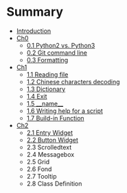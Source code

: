 # Summary

* [Introduction](README.md)
* [Ch0](ch0.md)
    * [0.1 Python2 vs. Python3](python2-vs-python3.md)
    * [0.2 Git command line](git-command-line.md)
    * [0.3 Formatting](formatting.md)
* [Ch1](ch1-project-practice.md)
    * [1.1 Reading file](reading-unicode-file.md)
    * [1.2 Chinese characters decoding](unicode-decoding.md)
    * [1.3 Dictionary](dictionary.md)
    * [1.4 Exit](exit.md)
    * [1.5 \_\_name\_\_](name.md)
    * [1.6 Writing help for a script](writing-help-for-script.md)
    * [1.7 Build-in Function](17-build-in-function.md)
* [Ch2](ch2.md)
    * [2.1 Entry Widget](21-entry-widget.md)
    * [2.2 Button Widget](22-button-widget.md)
    * 2.3 Scrolledtext
    * 2.4 Messagebox
    * 2.5 Grid
    * 2.6 Fond
    * 2.7 Tooltip
    * 2.8 Class Definition

